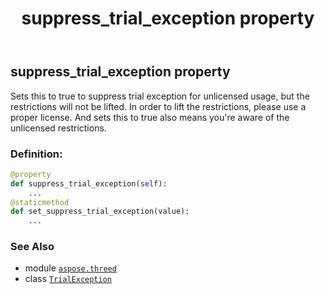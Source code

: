﻿---
title: suppress_trial_exception property
second_title: Aspose.3D for Python via .NET API References
description: 
type: docs
weight: 30
url: /python-net/aspose.threed/trialexception/suppress_trial_exception/
is_root: false
---

## suppress_trial_exception property


Sets this to true to suppress trial exception for unlicensed usage, but the restrictions will not be lifted.
In order to lift the restrictions, please use a proper license.
And sets this to true also means you're aware of the unlicensed restrictions.
### Definition:
```python
@property
def suppress_trial_exception(self):
    ...
@staticmethod
def set_suppress_trial_exception(value):
    ...
```

### See Also
* module [`aspose.threed`](../../)
* class [`TrialException`](/3d/python-net/aspose.threed/trialexception)
